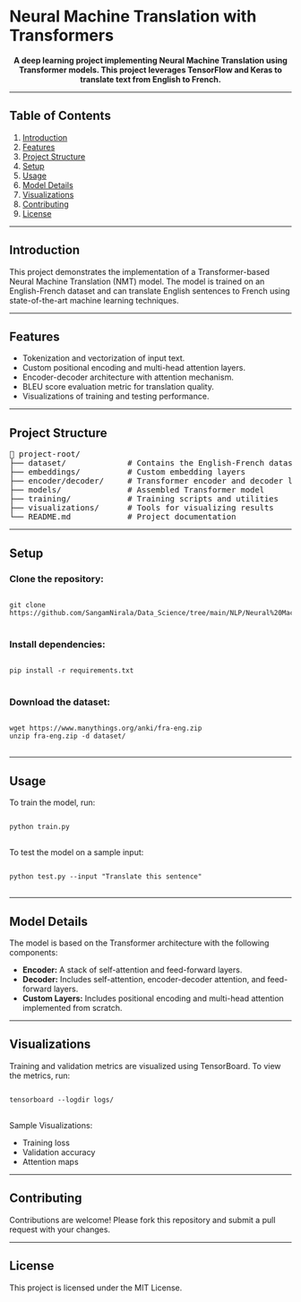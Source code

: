 <h1>Neural Machine Translation with Transformers</h1>

<p align="center">
    <b>A deep learning project implementing Neural Machine Translation using Transformer models. This project leverages TensorFlow and Keras to translate text from English to French.</b>
</p>

<hr>

<h2>Table of Contents</h2>

<ol>
    <li><a href="#introduction">Introduction</a></li>
    <li><a href="#features">Features</a></li>
    <li><a href="#project-structure">Project Structure</a></li>
    <li><a href="#setup">Setup</a></li>
    <li><a href="#usage">Usage</a></li>
    <li><a href="#model-details">Model Details</a></li>
    <li><a href="#visualizations">Visualizations</a></li>
    <li><a href="#contributing">Contributing</a></li>
    <li><a href="#license">License</a></li>
</ol>

<hr>

<h2 id="introduction">Introduction</h2>

<p>
    This project demonstrates the implementation of a Transformer-based Neural Machine Translation (NMT) model. The model is trained on an English-French dataset and can translate English sentences to French using state-of-the-art machine learning techniques.
</p>

<hr>

<h2 id="features">Features</h2>

<ul>
    <li>Tokenization and vectorization of input text.</li>
    <li>Custom positional encoding and multi-head attention layers.</li>
    <li>Encoder-decoder architecture with attention mechanism.</li>
    <li>BLEU score evaluation metric for translation quality.</li>
    <li>Visualizations of training and testing performance.</li>
</ul>

<hr>

<h2 id="project-structure">Project Structure</h2>

<pre>
📂 project-root/
├── dataset/             # Contains the English-French dataset
├── embeddings/          # Custom embedding layers
├── encoder/decoder/     # Transformer encoder and decoder layers
├── models/              # Assembled Transformer model
├── training/            # Training scripts and utilities
├── visualizations/      # Tools for visualizing results
└── README.md            # Project documentation
</pre>

<hr>

<h2 id="setup">Setup</h2>

<h3>Clone the repository:</h3>

<pre>
<code>
git clone https://github.com/SangamNirala/Data_Science/tree/main/NLP/Neural%20Machine%20Translation%20with%20Transformers
</code>
</pre>

<h3>Install dependencies:</h3>

<pre>
<code>
pip install -r requirements.txt
</code>
</pre>

<h3>Download the dataset:</h3>

<pre>
<code>
wget https://www.manythings.org/anki/fra-eng.zip
unzip fra-eng.zip -d dataset/
</code>
</pre>

<hr>

<h2 id="usage">Usage</h2>

<p>To train the model, run:</p>
<pre>
<code>
python train.py
</code>
</pre>

<p>To test the model on a sample input:</p>
<pre>
<code>
python test.py --input "Translate this sentence"
</code>
</pre>

<hr>

<h2 id="model-details">Model Details</h2>

<p>The model is based on the Transformer architecture with the following components:</p>
<ul>
  <li><strong>Encoder:</strong> A stack of self-attention and feed-forward layers.</li>
  <li><strong>Decoder:</strong> Includes self-attention, encoder-decoder attention, and feed-forward layers.</li>
  <li><strong>Custom Layers:</strong> Includes positional encoding and multi-head attention implemented from scratch.</li>
</ul>

<hr>

<h2 id="visualizations">Visualizations</h2>

<p>Training and validation metrics are visualized using TensorBoard. To view the metrics, run:</p>
<pre>
<code>
tensorboard --logdir logs/
</code>
</pre>

<p>Sample Visualizations:</p>
<ul>
  <li>Training loss</li>
  <li>Validation accuracy</li>
  <li>Attention maps</li>
</ul>

<hr>

<h2 id="contributing">Contributing</h2>

<p>Contributions are welcome! Please fork this repository and submit a pull request with your changes.</p>

<hr>

<h2 id="license">License</h2>

<p>This project is licensed under the MIT License.</p>
